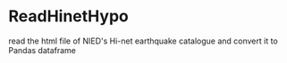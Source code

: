 # ReadHinetHypo
read the html file of NIED's Hi-net earthquake catalogue and convert it to Pandas dataframe
